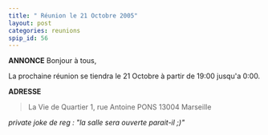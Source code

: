 ```yaml
---
title: " Réunion le 21 Octobre 2005"
layout: post
categories: reunions
spip_id: 56
---
```

**ANNONCE**
Bonjour à tous,

La prochaine réunion se tiendra le 21 Octobre à partir de 19:00 jusqu'a 0:00.

**ADRESSE**

> La Vie de Quartier
> 1, rue Antoine PONS
> 13004 Marseille


*private joke de reg : "la salle sera ouverte parait-il ;)"*